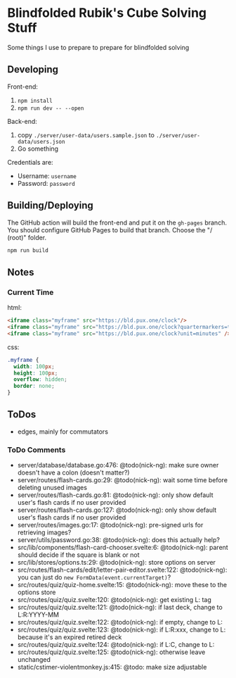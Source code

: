 # Blindfolded Rubik's Cube Solving Stuff

Some things I use to prepare to prepare for blindfolded solving

## Developing

Front-end:

1. `npm install`
2. `npm run dev -- --open`

Back-end:

1. copy `./server/user-data/users.sample.json` to `./server/user-data/users.json`
2. Go something

Credentials are:
- Username: `username`
- Password: `password`

## Building/Deploying

The GitHub action will build the front-end and put it on the `gh-pages` branch. You should configure GitHub Pages to build that branch. Choose the "/ (root)" folder.

```bash
npm run build
```

## Notes

### Current Time

html:
```html
<iframe class="myframe" src="https://bld.pux.one/clock"/>
<iframe class="myframe" src="https://bld.pux.one/clock?quartermarkers=true"/>
<iframe class="myframe" src="https://bld.pux.one/clock?unit=minutes" />
```

css:
```css
.myframe {
  width: 100px;
  height: 100px;
  overflow: hidden;
  border: none;
}
```

## ToDos

- edges, mainly for commutators

### ToDo Comments

- server/database/database.go:476: @todo(nick-ng): make sure owner doesn't have a colon (doesn't matter?)
- server/routes/flash-cards.go:29: @todo(nick-ng): wait some time before deleting unused images
- server/routes/flash-cards.go:81: @todo(nick-ng): only show default user's flash cards if no user provided
- server/routes/flash-cards.go:127: @todo(nick-ng): only show default user's flash cards if no user provided
- server/routes/images.go:17: @todo(nick-ng): pre-signed urls for retrieving images?
- server/utils/password.go:38: @todo(nick-ng): does this actually help?
- src/lib/components/flash-card-chooser.svelte:6: @todo(nick-ng): parent should decide if the square is blank or not
- src/lib/stores/options.ts:29: @todo(nick-ng): store options on server
- src/routes/flash-cards/edit/letter-pair-editor.svelte:122: @todo(nick-ng): you can just do `new FormData(event.currentTarget)`?
- src/routes/quiz/quiz-home.svelte:15: @todo(nick-ng): move these to the options store
- src/routes/quiz/quiz.svelte:120: @todo(nick-ng): get existing L: tag
- src/routes/quiz/quiz.svelte:121: @todo(nick-ng): if last deck, change to L:R:YYYY-MM
- src/routes/quiz/quiz.svelte:122: @todo(nick-ng): if empty, change to L:<session-number>
- src/routes/quiz/quiz.svelte:123: @todo(nick-ng): if L:R:xxx, change to L:<session-number> because it's an expired retired deck
- src/routes/quiz/quiz.svelte:124: @todo(nick-ng): if L:C, change to L:<session-number>
- src/routes/quiz/quiz.svelte:125: @todo(nick-ng): otherwise leave unchanged
- static/cstimer-violentmonkey.js:415: @todo: make size adjustable
